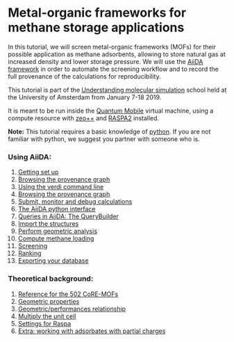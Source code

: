 # Metal-organic frameworks for methane storage applications

In this tutorial, we will screen metal-organic frameworks (MOFs) for their possible application
as methane adsorbents, allowing to store natural gas at increased density and lower storage pressure.
We will use the [AiiDA framework](www.aiida.net) in order to automate the screening workflow
and to record the full provenance of the calculations for reproducibility.

This tutorial is part of the
[Understanding molecular simulation](http://www.acmm.nl/molsim/molsim2019/)
school held at the University of Amsterdam from January 7-18 2019.

It is meant to be run inside the [Quantum Mobile](https://www.materialscloud.org/work/quantum-mobile) virtual machine,
using a compute resource with [zeo++](http://www.zeoplusplus.org/) and [RASPA2](https://github.com/numat/RASPA2) installed.

**Note:** This tutorial requires a basic knowledge of
[python](https://docs.python.org/2.7/tutorial/index.html). If you are not
familiar with python, we suggest you partner with someone who is.

### Using AiiDA:

 1. [Getting set up](./tutorial/setup.md)
 1. [Browsing the provenance graph](./tutorial/provenance-graph)
 1. [Using the verdi command line](./tutorial/verdi-commands)
 1. [Browsing the provenance graph](./tutorial/provenance-graph)
 1. [Submit, monitor and debug calculations](./tutorial/calculations)
 1. [The AiiDA python interface](./tutorial/python-interface)
 1. [Queries in AiiDA: The QueryBuilder](./tutorial/queries)
 1. [Import the structures](./screening/import)
 1. [Perform geometric analysis](./screening/geometry)
 1. [Compute methane loading](./screening/methane-loading)
 1. [Screening](./screening/screening)
 1. [Ranking](./screening/ranking)
 1. [Exporting your database](./screening/export)

### Theoretical background:

  1. [Reference for the 502 CoRE-MOFs](./theoretical/502-mofs)
  1. [Geometric properties](./theoretical/geometric-properties)
  1. [Geometric/performances relationship](./theoretical/geometric-performance)
  1. [Multiply the unit cell](./theoretical/multiply-uc)
  1. [Settings for Raspa](./theoretical/settings-raspa)
  1. [Extra: working with adsorbates with partial charges](./theoretical/charged-adsorbates)
